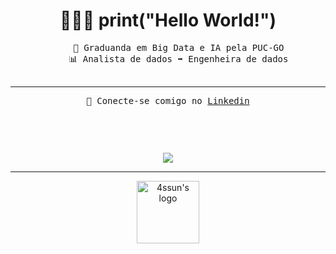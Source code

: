 <h1 align="center">
👩🏻‍💻 print("Hello World!")
</h1>
<p>
	<pre align="center" >
    🎲 Graduanda em Big Data e IA pela PUC-GO
    📊 Analista de dados ➡️ Engenheira de dados
     <hr/><p align="center" >👋 Conecte-se comigo no <a href="https://www.linkedin.com/in/ana-assun%C3%A7%C3%A3o-428932217/">Linkedin</a>
</p>
</pre>

</p>
<br/>
  <p align="center">
	<a href="https://github.com/4ssun">
	<img src="https://github-readme-stats.vercel.app/api/top-langs/?username=4ssun&hide_progress=true&theme=ayu-mirage">
	</a>	
  </p>
 <hr/>

<p align="center">

  <img src="https://github.com/4ssun/4ssun/assets/95588838/2b2aa258-7da0-4c87-89cf-e0e7b5b6bc17" width="100" alt="4ssun's logo">
</p>

